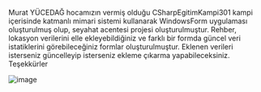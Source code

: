 Murat YÜCEDAĞ hocamızın vermiş olduğu CSharpEgitimKampi301 kampi içerisinde katmanlı mimari sistemi kullanarak WindowsForm uygulaması oluşturulmuş olup, seyahat acentesi projesi oluşturulmuştur.
Rehber, lokasyon verilerini elle ekleyebildiğiniz ve farklı bir formda güncel veri istatiklerini görebileceğiniz formlar oluşturulmuştur.
Eklenen verileri isterseniz güncelleyip isterseniz ekleme çıkarma yapabileceksiniz.
Teşekkürler

![image](https://github.com/user-attachments/assets/a8252aae-c36e-47d1-a5d0-499da470e5de)


